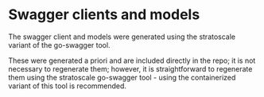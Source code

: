 # Swagger clients and models

The swagger client and models were generated using the stratoscale variant of the
go-swagger tool.

These were generated a priori and are included directly in the repo; it is not
necessary to regenerate them; however, it is straightforward to regenerate them
using the stratoscale go-swagger tool - using the containerized variant of this
tool is recommended.
